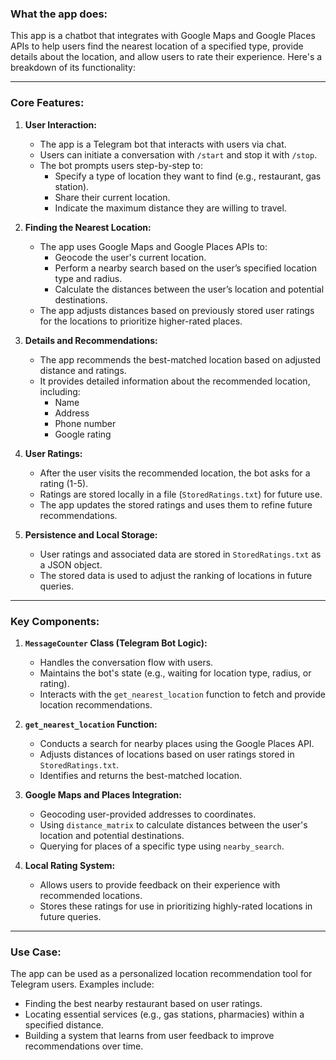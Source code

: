 ### **What the app does:**

This app is a chatbot that integrates with Google Maps and Google Places APIs to help users find the nearest location of a specified type, provide details about the location, and allow users to rate their experience. Here's a breakdown of its functionality:

---

### **Core Features:**

1. **User Interaction:**
   - The app is a Telegram bot that interacts with users via chat.
   - Users can initiate a conversation with `/start` and stop it with `/stop`.
   - The bot prompts users step-by-step to:
     - Specify a type of location they want to find (e.g., restaurant, gas station).
     - Share their current location.
     - Indicate the maximum distance they are willing to travel.

2. **Finding the Nearest Location:**
   - The app uses Google Maps and Google Places APIs to:
     - Geocode the user's current location.
     - Perform a nearby search based on the user’s specified location type and radius.
     - Calculate the distances between the user’s location and potential destinations.
   - The app adjusts distances based on previously stored user ratings for the locations to prioritize higher-rated places.

3. **Details and Recommendations:**
   - The app recommends the best-matched location based on adjusted distance and ratings.
   - It provides detailed information about the recommended location, including:
     - Name
     - Address
     - Phone number
     - Google rating

4. **User Ratings:**
   - After the user visits the recommended location, the bot asks for a rating (1-5).
   - Ratings are stored locally in a file (`StoredRatings.txt`) for future use.
   - The app updates the stored ratings and uses them to refine future recommendations.

5. **Persistence and Local Storage:**
   - User ratings and associated data are stored in `StoredRatings.txt` as a JSON object.
   - The stored data is used to adjust the ranking of locations in future queries.

---

### **Key Components:**

1. **`MessageCounter` Class (Telegram Bot Logic):**
   - Handles the conversation flow with users.
   - Maintains the bot's state (e.g., waiting for location type, radius, or rating).
   - Interacts with the `get_nearest_location` function to fetch and provide location recommendations.

2. **`get_nearest_location` Function:**
   - Conducts a search for nearby places using the Google Places API.
   - Adjusts distances of locations based on user ratings stored in `StoredRatings.txt`.
   - Identifies and returns the best-matched location.

3. **Google Maps and Places Integration:**
   - Geocoding user-provided addresses to coordinates.
   - Using `distance_matrix` to calculate distances between the user's location and potential destinations.
   - Querying for places of a specific type using `nearby_search`.

4. **Local Rating System:**
   - Allows users to provide feedback on their experience with recommended locations.
   - Stores these ratings for use in prioritizing highly-rated locations in future queries.

---

### **Use Case:**
The app can be used as a personalized location recommendation tool for Telegram users. Examples include:
- Finding the best nearby restaurant based on user ratings.
- Locating essential services (e.g., gas stations, pharmacies) within a specified distance.
- Building a system that learns from user feedback to improve recommendations over time.
